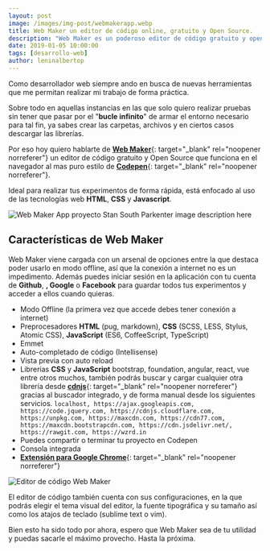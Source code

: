 ```yaml
---
layout: post
image: /images/img-post/webmakerapp.webp
title: Web Maker un editor de código online, gratuito y Open Source.
description: "Web Maker es un poderoso editor de código gratuito y open source que funciona en tu navegador, cuenta con autocompletado de código, emmet, preprocesadores y las librerías CSS y JavaScript más populares."
date: 2019-01-05 10:00:00
tags: [desarrollo-web]
author: leninalbertop
---
```

Como desarrollador web siempre ando en busca de nuevas herramientas que me permitan realizar mi trabajo de forma práctica.

Sobre todo en aquellas instancias en las que solo quiero realizar pruebas sin tener que pasar por el "**bucle infinito**" de armar el entorno necesario para tal fin, ya sabes crear las carpetas, archivos y en ciertos casos descargar las librerías.

Por eso hoy quiero hablarte de [**Web Maker**](https://webmaker.app/){: target="_blank" rel="noopener norreferer"} un editor de código gratuito y Open Source que funciona en el navegador al mas puro estilo de [**Codepen**](https://codepen.io/){: target="_blank" rel="noopener norreferer"}.

Ideal para realizar tus experimentos de forma rápida, está enfocado al uso de las tecnologías web **HTML**, **CSS** y **Javascript**.

![Web Maker App proyecto Stan South Parkenter image description here](https://lh3.googleusercontent.com/GFAkMvI4YKAR7vvBumBqa-bdI00akJtP3762eDhIXSr3naVjk6kMcqqyWKL_TmNKH6PpByMIqLlw=s768 "Proyecto hecho en Web Maker App")

## Características de Web Maker

Web Maker viene cargada con un arsenal de opciones entre la que destaca poder usarlo en modo offline, así que la conexión a internet no es un impedimento. Además puedes iniciar sesión en la aplicación con tu cuenta de **Github**, **, Google** o **Facebook** para guardar todos tus experimentos y acceder a ellos cuando quieras.

- Modo Offline (la primera vez que accede debes tener conexión a internet)
- Preprocesadores **HTML** (pug, markdown), **CSS** (SCSS, LESS, Stylus, Atomic CSS), **JavaScript** (ES6, CoffeeScript, TypeScript)
- Emmet
- Auto-completado de código (Intellisense)
- Vista previa con auto reload
- Librerías **CSS** y **JavaScript** bootstrap, foundation, angular, react, vue entre otros muchos, también podrás buscar y cargar cualquier otra librería desde [**cdnjs**](https://cdnjs.com/){: target="_blank" rel="noopener norreferer"} gracias al buscador integrado, y de forma manual desde los siguientes servicios.
  ```localhost, https://ajax.googleapis.com, https://code.jquery.com, https://cdnjs.cloudflare.com, https://unpkg.com, https://maxcdn.com, https://cdn77.com, https://maxcdn.bootstrapcdn.com, https://cdn.jsdelivr.net/, https://rawgit.com, https://wzrd.in```
- Puedes compartir o terminar tu proyecto en Codepen
- Consola integrada
- [**Extensión para Google Chrome**](https://chrome.google.com/webstore/detail/web-maker/lkfkkhfhhdkiemehlpkgjeojomhpccnh){: target="_blank" rel="noopener norreferer"}

![Editor de código Web Maker](https://lh3.googleusercontent.com/nNbzKay4XLa-pCAVl705erY8o7LmcnuxqoCWnSzNzZGR-B4umtDMv8LJpoZwnqfjqIpGIkB-cM6e=s768 "Configuraciones de Web Maker")

El editor de código también cuenta con sus configuraciones, en la que podrás elegir el tema visual del editor, la fuente tipográfica y su tamaño así como los atajos de teclado (sublime text o vim).

Bien esto ha sido todo por ahora, espero que Web Maker sea de tu utilidad y puedas sacarle el máximo provecho. Hasta la próxima.
